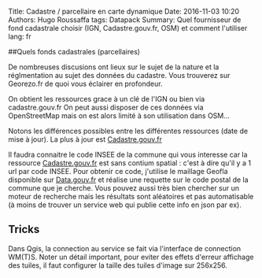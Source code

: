 Title: Cadastre / parcellaire en carte dynamique
Date: 2016-11-03 10:20
Authors: Hugo Roussaffa
tags: Datapack
Summary: Quel fournisseur de fond cadastrale choisir (IGN, Cadastre.gouv.fr, OSM) et comment l'utiliser
lang: fr

##Quels fonds cadastrales (parcellaires)

De nombreuses discusions ont lieux sur le sujet de la nature et la réglmentation au sujet des données du cadastre. Vous trouverez sur Georezo.fr de quoi vous éclairer en profondeur.

On obtient les ressources grace à un clé de l'IGN ou bien via cadastre.gouv.fr On peut aussi disposer de ces données via OpenStreetMap mais on est alors limité à son utilisation dans OSM...

Notons les différences possibles entre les différentes ressources (date de mise à jour). La plus à jour est [Cadastre.gouv.fr](Cadastre.gouv.fr)

Il faudra connaitre le code INSEE de la commune qui vous interesse car la ressource [Cadastre.gouv.fr](Cadastre.gouv.fr) est sans contium spatial : c'est à dire qu'il y a 1 url par code INSEE. Pour obtenir ce code, j'utilise le maillage Geofla disponible sur [Data.gouv.fr](Data.gouv.fr) et réalise une requette sur le code postal de la commune que je cherche. Vous pouvez aussi très bien chercher sur un moteur de recherche mais les résultats sont aléatoires et pas automatisable (à moins de trouver un service web qui publie cette info en json par ex).


## Tricks
Dans Qgis, la connection au service se fait via l'interface de connection WM(T)S. Noter un détail important, pour eviter des effets d'erreur affichage des tuiles, il faut configurer la taille des tuiles d'image sur 256x256.